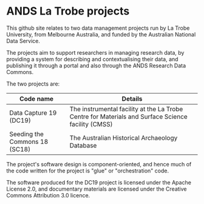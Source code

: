 # ANDS La Trobe projects

This github site relates to two data management projects run by La Trobe University, from Melbourne Australia, and funded by the Australian National Data Service.

The projects aim to support researchers in managing research data, by providing a system for describing and contextualising their data, and publishing it through a portal and also through the ANDS Research Data Commons.

The two projects are:

| Code name                   | Details                                                       |
|-----------------------------|---------------------------------------------------------------|
|Data Capture 19 (DC19)	      | The instrumental facility at the La Trobe Centre for Materials and Surface Science facility (CMSS)|
|Seeding the Commons 18 (SC18)|	The Australian Historical Archaeology Database|

The project's software design is component-oriented, and hence much of the code written for the project is "glue" or "orchestration" code.

The software produced for the DC19 project is licensed under the Apache License 2.0, and documentary materials are licensed under the Creative Commons Attribution 3.0 licence. 
